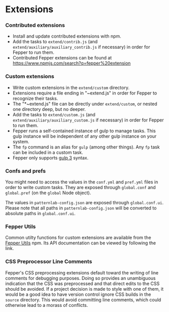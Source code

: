 # Extensions

### Contributed extensions

* Install and update contributed extensions with npm.
* Add the tasks to `extend/contrib.js` (and `extend/auxiliary/auxiliary_contrib.js`
  if necessary) in order for Fepper to run them.
* Contributed Fepper extensions can be found at 
  <a href="https://www.npmjs.com/search?q=fepper%20extension" target="_blank">
  https://www.npmjs.com/search?q=fepper%20extension</a>

### Custom extensions

* Write custom extensions in the `extend/custom` directory.
* Extensions require a file ending in "~extend.js" in order for Fepper to 
  recognize their tasks.
* The "\*~extend.js" file can be directly under `extend/custom`, or nested one 
  directory deep, but no deeper.
* Add the tasks to `extend/custom.js` (and `extend/auxiliary/auxiliary_custom.js`
  if necessary) in order for Fepper to run them.
* Fepper runs a self-contained instance of gulp to manage tasks. This gulp 
  instance will be independent of any other gulp instance on your system.
* The `fp` command is an alias for `gulp` (among other things). Any `fp` task 
  can be included in a custom task.
* Fepper only supports 
  <a href="https://github.com/electric-eloquence/gulp#readme" target="_blank">gulp 3</a> 
  syntax.

### Confs and prefs

You might need to access the values in the `conf.yml` and `pref.yml` files in 
order to write custom tasks. They are exposed through `global.conf` and 
`global.pref` (on the `global` Node object).

The values in `patternlab-config.json` are exposed through `global.conf.ui`. 
Please note that all paths in `patternlab-config.json` will be converted to 
absolute paths in `global.conf.ui`.

### Fepper Utils

Common utilty functions for custom extensions are available from the 
<a href="https://www.npmjs.com/package/fepper-utils" target="_blank">Fepper Utils</a> 
npm. Its API documentation can be viewed by following the link.

### CSS Preprocessor Line Comments

Fepper's CSS preprocessing extensions default toward the writing of line 
comments for debugging purposes. Doing so provides an unambiguous indication 
that the CSS was preprocessed and that direct edits to the CSS should be 
avoided. If a project decision is made to style with one of them, it would be a 
good idea to have version control ignore CSS builds in the `source` directory. 
This would avoid committing line comments, which could otherwise lead to a 
morass of conflicts.
